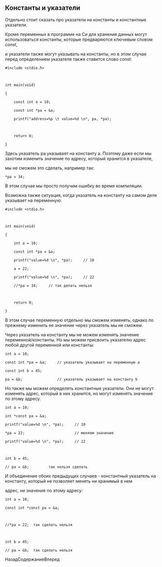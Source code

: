 ## Константы и указатели

Отдельно стоит сказать про указатели на константы и константные указатели.

Кроме переменных в программе на Си для хранения данных могут использоваться константы, которые предваряются ключевым словом const, 
и указатели также могут указывать на константы, но в этом случае перед определением указателя также ставится слово const:

```
#include <stdio.h>

int main(void)
{
	const int a = 10;
	const int *pa = &a;
	printf("address=%p \t value=%d \n", pa, *pa);
	
	return 0;
}
```

Здесь указатель pa указывает на константу a. Поэтому даже если мы захотим изменить значение по адресу, который хранится в указателе, 
мы не сможем это сделать, например так:

```
*pa = 34;
```

В этом случае мы просто получим ошибку во время компиляции.

Возможна также ситуация, когда указатель на константу на самом деле указывает на переменную:

```
#include <stdio.h>

int main(void)
{
	int a = 10;
	const int *pa = &a;
	printf("value=%d \n", *pa);		// 10
	a = 22;
	printf("value=%d \n", *pa);		// 22
	//*pa = 34;		// так делать нельзя
	
	return 0;
}
```

В этом случае переменную отдельно мы сможем изменять, однако по прежнему изменить ее значение через указатель мы не сможем.

Через указатель на константу мы не можем изменять значение переменной/константы. Но мы можем присвоить указателю адрес любой другой переменной или константы:

```
int a = 10;
const int *pa = &a;		// указатель указывает на переменную a
const int b = 45;
pa = &b;				// указатель указывает на константу b
```

Но также мы можем определять константные указатели. Они не могут изменять адрес, который в них хранится, но могут изменять значение по этому адресу.

```
int a = 10;
int *const pa = &a;
printf("value=%d \n", *pa);		// 10
*pa = 22;						// меняем значение
printf("value=%d \n", *pa);		// 22

int b = 45;
// pa = &b;			так нельзя сделать
```

И объединение обоих предыдущих случаев - константный указатель на константу, который не позволяет менять ни хранимый в нем 
адрес, ни значение по этому адресу:

```
int a = 10;
const int *const pa = &a;

//*pa = 22;	 так сделать нельзя

int b = 45;
// pa = &b;	 так сделать нельзя
```

НазадСодержаниеВперед

